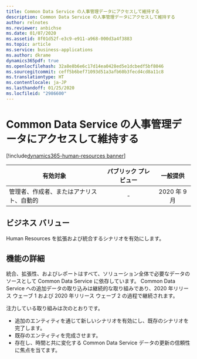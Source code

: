 ```yaml
---
title: Common Data Service の人事管理データにアクセスして維持する
description: Common Data Service の人事管理データにアクセスして維持する
author: relnotes
ms.reviewer: anbichse
ms.date: 01/07/2020
ms.assetid: 8f01d52f-e3c9-e911-a968-000d3a4f3883
ms.topic: article
ms.service: business-applications
ms.author: dkrame
dynamics365pdf: true
ms.openlocfilehash: 32a8e8b6e6c17d14ea0428ed5e1dcbedf5bf8046
ms.sourcegitcommit: ceff5b6bef71093d51a3afb60b3fecd4cd8a11c8
ms.translationtype: HT
ms.contentlocale: ja-JP
ms.lasthandoff: 01/25/2020
ms.locfileid: "2986600"
---
```

# <a name="access-and-maintain-hr-data-in-common-data-service"></a>Common Data Service の人事管理データにアクセスして維持する
[!include[dynamics365-human-resources banner](../includes/dynamics365-human-resources.md)]

| 有効対象    |  パブリック プレビュー | 一般提供 | 
| ---------- | :----------: |:----------: |
|管理者、作成者、またはアナリスト、自動的|-| 2020 年 9 月|


## <a name="business-value"></a>ビジネス バリュー
<!-- bv start -->
Human Resources を拡張および統合するシナリオを有効にします。
<!-- bv end -->



## <a name="feature-details"></a>機能の詳細
<!--feature detail start -->
統合、拡張性、およびレポートはすべて、ソリューション全体で必要なデータのソースとして Common Data Service に依存しています。 Common Data Service への追加データの取り込みは継続的な取り組みであり、2020 年リリース ウェーブ 1 および 2020 年リリース ウェーブ 2 の過程で継続されます。 

注力している取り組みは次のとおりです。

- 追加のエンティティを通じて新しいシナリオを有効にし、既存のシナリオを完了します。
- 既存のエンティティを完成させます。
- 存在し、時間と共に変化する Common Data Service データの更新の信頼性に焦点を当てます。
<!--feature detail end -->










